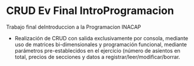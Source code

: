 # CRUD Ev Final IntroProgramacion
 Trabajo final deIntroduccion a la Programacion INACAP
- Realización de CRUD con salida exclusivamente por consola, mediante uso de matrices bi-dimensionales y programación funcional, mediante parámetros pre-establecidos en el ejercicio (número de asientos en total, precios de secciones y datos a registrar/leer/modificar/borrar.
